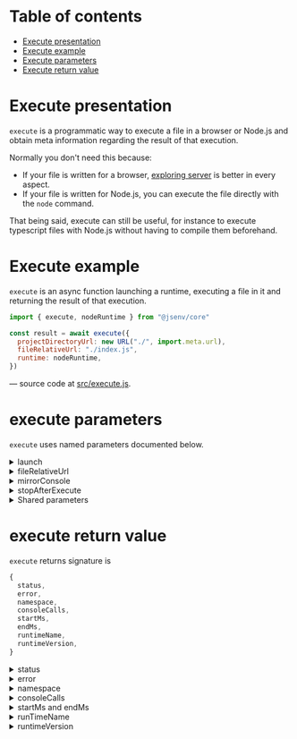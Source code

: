 # Table of contents

- [Execute presentation](#execute-presentation)
- [Execute example](#execute-example)
- [Execute parameters](#execute-parameters)
- [Execute return value](#execute-return-value)

# Execute presentation

`execute` is a programmatic way to execute a file in a browser or Node.js and obtain meta information regarding the result of that execution.

Normally you don't need this because:

- If your file is written for a browser, [exploring server](../exploring/readme.md) is better in every aspect.
- If your file is written for Node.js, you can execute the file directly with the `node` command.

That being said, execute can still be useful, for instance to execute typescript files with Node.js without having to compile them beforehand.

# Execute example

`execute` is an async function launching a runtime, executing a file in it and returning the result of that execution.

```js
import { execute, nodeRuntime } from "@jsenv/core"

const result = await execute({
  projectDirectoryUrl: new URL("./", import.meta.url),
  fileRelativeUrl: "./index.js",
  runtime: nodeRuntime,
})
```

— source code at [src/execute.js](../../src/execute.js).

# execute parameters

`execute` uses named parameters documented below.

<details>
  <summary>launch</summary>

`launch` parameter is a function capable to launch a runtime environment to execute a file in it. This parameter is **required**, the available launch functions are documented in [launcher](../launcher.md) documentation.

</details>

<details>
  <summary>fileRelativeUrl</summary>

`fileRelativeUrl` parameter is a relative url string leading to the file you want to execute. This parameter is **required**.

</details>

<details>
  <summary>mirrorConsole</summary>

`mirrorConsole` parameter is a boolean controlling if the runtime environment logs will appear in your terminal. This parameter is optional with a default value of `true`.

</details>

<details>
  <summary>stopAfterExecute</summary>

`stopAfterExecute` parameter is a boolean controlling if the runtime environment will be stopped once the file execution is done. This parameter is optional and disabled by default.

Stopping a runtime means killing the browser or node process when the file execution is done. Jsenv does nothing by default so that you decide when to stop it. When executing a test file jsenv stops runtime once execution result is known to avoid keeping things alive once the test is done.

For execution inside a browser it means you can see the output in the browser instance launched assuming it was launched in non-headless mode.

For node execution launched process is kept alive as long as the code uses api that keeps it alive such as setTimeout, setInterval or an http server listening.

</details>

<details>
  <summary>Shared parameters</summary>

To avoid duplication some parameter are linked to a generic documentation.

- [projectDirectoryUrl](../shared-parameters.md#projectDirectoryUrl)
- [babelPluginMap](../shared-parameters.md#babelPluginMap)
- [customCompilers](../shared-parameters.md#customCompilers)
- [importDefaultExtension](../shared-parameters.md#importDefaultExtension)
- [compileServerLogLevel](../shared-parameters.md#compileServerLogLevel)
- [compileServerProtocol](../shared-parameters.md#compileServerProtocol)
- [compileServerPrivateKey](../shared-parameters.md#compileServerPrivateKey)
- [compileServerCertificate](../shared-parameters.md#compileServerCertificate)
- [compileServerIp](../shared-parameters.md#compileServerIp)
- [compileServerPort](../shared-parameters.md#compileServerPort)
- [jsenvDirectoryRelativeUrl](../shared-parameters.md#compileDirectoryRelativeUrl)

</details>

# execute return value

`execute` returns signature is

```js
{
  status,
  error,
  namespace,
  consoleCalls,
  startMs,
  endMs,
  runtimeName,
  runtimeVersion,
}
```

<details>
  <summary>status</summary>

`status` is a string describing how the file execution went. The possible `status` are `"completed"`, `"errored"`, `"timedout"`, `"disconnected"`. The meaning of these status was already docummented in [How test is executed](../testing/readme.md#How-test-is-executed).

```js
import { execute } from "@jsenv/core"

const { status } = await execute({
  projectDirectoryUrl: __dirname,
  fileRelativeUrl: "./index.js",
})
```

</details>

<details>
  <summary>error</summary>

`error` is the value throw during the file execution. It is returned only if an error was thrown during file execution.

```js
import { execute } from "@jsenv/core"

const { error } = await execute({
  projectDirectoryUrl: new URL("./", import.meta.url),
  fileRelativeUrl: "./index.js",
})
```

</details>

<details>
  <summary>namespace</summary>

`namespace` is an object containing exports of the executed file.

```js
import { execute } from "@jsenv/core"

const { namespace } = await execute({
  projectDirectoryUrl: new URL("./", import.meta.url),
  fileRelativeUrl: "./index.js",
})
```

</details>

<details>
  <summary>consoleCalls</summary>

`consoleCalls` is an array describing all calls made to runtime console during the file execution. It is returned only when `captureConsole` is enabled.

```js
import { execute } from "@jsenv/core"

const { consoleCalls } = await execute({
  projectDirectoryUrl: new URL("./", import.meta.url),
  fileRelativeUrl: "./index.js",
  captureConsole: true, // without this consoleCalls is undefined
})
```

An example of `consoleCalls` could be

<!-- prettier-ignore -->
```js
[
  { type: "error", text: "An error occured" },
  { type: "log", text: "Hello world" },
]
```

</details>

<details>
  <summary>startMs and endMs</summary>

`startMs` parameter is a number representing the milliseconds at which execution started.<br />
`endMs` parameter is a number representing the milliseconds at which execution was done.

startMs + endMs are meant to measure the duration of the execution. They can be converted to date by doing `new Date(startMs)`.

```js
import { execute } from "@jsenv/core"

const { startMs, endMs } = await execute({
  projectDirectoryUrl: new URL("./", import.meta.url),
  fileRelativeUrl: "./index.js",
})
```

</details>

<details>
  <summary>runTimeName</summary>

`runtimeName` is a string describing the runtime used to execute the file. For now the possible runtimeName values are `"chromium"`, `"node"`, `"firefox"`, `"webkit"`.

```js
import { execute } from "@jsenv/core"

const { runtimeName } = await execute({
  projectDirectoryUrl: new URL("./", import.meta.url),
  fileRelativeUrl: "./index.js",
})
```

</details>

<details>
  <summary>runtimeVersion</summary>

`runtimeVersion` is a string describing the runtime version used to execute the file. Use this to know the node version or browser version used to execute the file.

```js
const { runtimeVersion } = await execute({
  projectDirectoryUrl: new URL("./", import.meta.url),
  fileRelativeUrl: "./index.js",
})
```

</details>
